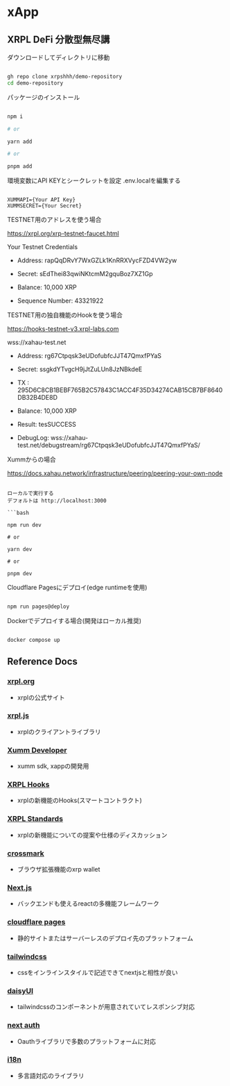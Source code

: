 # xApp
## XRPL DeFi 分散型無尽講

ダウンロードしてディレクトリに移動

```bash

gh repo clone xrpshhh/demo-repository
cd demo-repository

```

パッケージのインストール

```bash

npm i

# or

yarn add

# or

pnpm add
```

環境変数にAPI KEYとシークレットを設定
.env.localを編集する

```.env:.env.local

XUMMAPI={Your API Key}
XUMMSECRET={Your Secret}

```
TESTNET用のアドレスを使う場合　

https://xrpl.org/xrp-testnet-faucet.html

Your Testnet Credentials

- Address:
rapQqDRvY7WxGZLk1KnRRXVycFZD4VW2yw

- Secret:
sEdThei83qwiNKtcmM2gquBoz7XZ1Gp

- Balance:
10,000 XRP

- Sequence Number:
43321922


TESTNET用の独自機能のHookを使う場合　

https://hooks-testnet-v3.xrpl-labs.com

wss://xahau-test.net

- Address:
rg67Ctpqsk3eUDofubfcJJT47QmxfPYaS

- Secret:
ssgkdYTvgcH9jJtZuLUn8JzNBkdeE

- TX :
295D6C8CB1BEBF765B2C57843C1ACC4F35D34274CAB15CB7BF8640DB32B4DE8D

- Balance:
10,000 XRP

- Result:
tesSUCCESS

- DebugLog:
wss://xahau-test.net/debugstream/rg67Ctpqsk3eUDofubfcJJT47QmxfPYaS/

Xummからの場合

https://docs.xahau.network/infrastructure/peering/peering-your-own-node


```

ローカルで実行する
デフォルトは http://localhost:3000

```bash

npm run dev

# or

yarn dev

# or

pnpm dev

```

Cloudflare Pagesにデプロイ(edge runtimeを使用)

```bash

npm run pages@deploy

```

Dockerでデプロイする場合(開発はローカル推奨)

```bash

docker compose up

```

## Reference Docs
### [xrpl.org](https://xrpl.org/protocol-reference.html)
- xrplの公式サイト
### [xrpl.js](https://js.xrpl.org)
- xrplのクライアントライブラリ
### [Xumm Developer](https://docs.xumm.dev/)
- xumm sdk, xappの開発用
### [XRPL Hooks](https://xrpl-hooks.readme.io/)
- xrplの新機能のHooks(スマートコントラクト)
### [XRPL Standards](https://github.com/XRPLF/XRPL-Standards/discussions)
- xrplの新機能についての提案や仕様のディスカッション
### [crossmark](https://docs.crossmark.io/)
- ブラウザ拡張機能のxrp wallet


### [Next.js](https://nextjs.org/docs)
- バックエンドも使えるreactの多機能フレームワーク
### [cloudflare pages](https://developers.cloudflare.com/pages/)
- 静的サイトまたはサーバーレスのデプロイ先のプラットフォーム
### [tailwindcss](https://tailwindcss.com/docs/installation)
- cssをインラインスタイルで記述できてnextjsと相性が良い
### [daisyUI](https://daisyui.com/components/)
- tailwindcssのコンポーネントが用意されていてレスポンシブ対応
### [next auth](https://next-auth.js.org/)
- Oauthライブラリで多数のプラットフォームに対応
### [i18n](https://www.i18next.com/)
- 多言語対応のライブラリ
